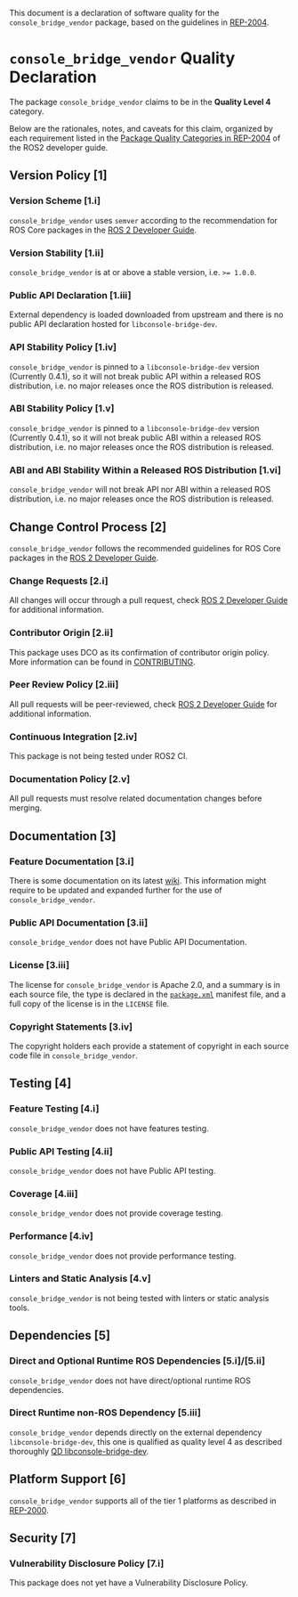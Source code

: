 This document is a declaration of software quality for the `console_bridge_vendor` package, based on the guidelines in [REP-2004](https://www.ros.org/reps/rep-2004.html).

# `console_bridge_vendor` Quality Declaration

The package `console_bridge_vendor` claims to be in the **Quality Level 4** category.

Below are the rationales, notes, and caveats for this claim, organized by each requirement listed in the [Package Quality Categories in REP-2004](https://index.ros.org/doc/ros2/Contributing/Developer-Guide/#package-quality-categories) of the ROS2 developer guide.

## Version Policy [1]

### Version Scheme [1.i]

`console_bridge_vendor` uses `semver` according to the recommendation for ROS Core packages in the [ROS 2 Developer Guide](https://index.ros.org/doc/ros2/Contributing/Developer-Guide/#versioning).

### Version Stability [1.ii]

`console_bridge_vendor` is at or above a stable version, i.e. `>= 1.0.0`.

### Public API Declaration [1.iii]

External dependency is loaded downloaded from upstream and there is no public API declaration hosted for `libconsole-bridge-dev`.

### API Stability Policy [1.iv]

`console_bridge_vendor` is pinned to a `libconsole-bridge-dev` version (Currently 0.4.1), so it will not break public API within a released ROS distribution, i.e. no major releases once the ROS distribution is released.

### ABI Stability Policy [1.v]

`console_bridge_vendor` is pinned to a `libconsole-bridge-dev` version (Currently 0.4.1), so it will not break public ABI within a released ROS distribution, i.e. no major releases once the ROS distribution is released.

### ABI and ABI Stability Within a Released ROS Distribution [1.vi]

`console_bridge_vendor` will not break API nor ABI within a released ROS distribution, i.e. no major releases once the ROS distribution is released.

## Change Control Process [2]

`console_bridge_vendor` follows the recommended guidelines for ROS Core packages in the [ROS 2 Developer Guide](https://index.ros.org/doc/ros2/Contributing/Developer-Guide/#change-control-process).

### Change Requests [2.i]

All changes will occur through a pull request, check [ROS 2 Developer Guide](https://index.ros.org/doc/ros2/Contributing/Developer-Guide/#change-control-process) for additional information.

### Contributor Origin [2.ii]

This package uses DCO as its confirmation of contributor origin policy. More information can be found in [CONTRIBUTING](../CONTRIBUTING.md).

### Peer Review Policy [2.iii]

All pull requests will be peer-reviewed, check [ROS 2 Developer Guide](https://index.ros.org/doc/ros2/Contributing/Developer-Guide/#change-control-process) for additional information.

### Continuous Integration [2.iv]

This package is not being tested under ROS2 CI.

###  Documentation Policy [2.v]

All pull requests must resolve related documentation changes before merging.

## Documentation [3]

### Feature Documentation [3.i]

There is some documentation on its latest [wiki](http://wiki.ros.org/console_bridge). This information might require to be updated and expanded further for the use of `console_bridge_vendor`.

### Public API Documentation [3.ii]

`console_bridge_vendor` does not have Public API Documentation.

### License [3.iii]

The license for `console_bridge_vendor` is Apache 2.0, and a summary is in each source file, the type is declared in the [`package.xml`](./package.xml) manifest file, and a full copy of the license is in the `LICENSE` file.

### Copyright Statements [3.iv]

The copyright holders each provide a statement of copyright in each source code file in `console_bridge_vendor`.

## Testing [4]

### Feature Testing [4.i]

`console_bridge_vendor` does not have features testing.

### Public API Testing [4.ii]

`console_bridge_vendor` does not have Public API testing.

### Coverage [4.iii]

`console_bridge_vendor` does not provide coverage testing.

### Performance [4.iv]

`console_bridge_vendor` does not provide performance testing.

### Linters and Static Analysis [4.v]

`console_bridge_vendor` is not being tested with linters or static analysis tools.

## Dependencies [5]

### Direct and Optional Runtime ROS Dependencies [5.i]/[5.ii]

`console_bridge_vendor` does not have direct/optional runtime ROS dependencies.

### Direct Runtime non-ROS Dependency [5.iii]

`console_bridge_vendor` depends directly on the external dependency `libconsole-bridge-dev`, this one is qualified as quality level 4 as described thoroughly [QD libconsole-bridge-dev](./libconsole-drige-dev_QD.md).

## Platform Support [6]

`console_bridge_vendor` supports all of the tier 1 platforms as described in [REP-2000](https://www.ros.org/reps/rep-2000.html#support-tiers).

## Security [7]

### Vulnerability Disclosure Policy [7.i]

This package does not yet have a Vulnerability Disclosure Policy.
